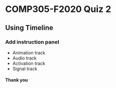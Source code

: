 # COMP305-F2020 Quiz 2

## Using Timeline

### Add instruction panel

+ Animation track
+ Audio track
+ Activation track
+ Signal track

#### Thank you

